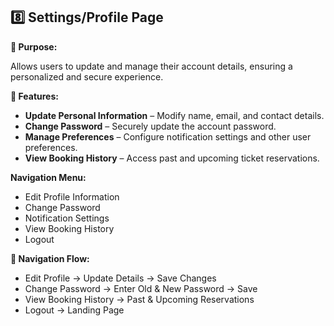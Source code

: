 ## 8️⃣ Settings/Profile Page

**🔹 Purpose:**

Allows users to update and manage their account details, ensuring a personalized and secure experience.

**🔹 Features:**

- **Update Personal Information** – Modify name, email, and contact details.
- **Change Password** – Securely update the account password.
- **Manage Preferences** – Configure notification settings and other user preferences.
- **View Booking History** – Access past and upcoming ticket reservations.

**Navigation Menu:**
- Edit Profile Information
- Change Password
- Notification Settings
- View Booking History
- Logout
    
**🔹 Navigation Flow:**

- Edit Profile → Update Details → Save Changes
- Change Password → Enter Old & New Password → Save
- View Booking History → Past & Upcoming Reservations
- Logout → Landing Page

